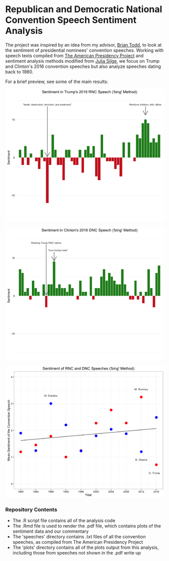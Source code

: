 # Republican and Democratic National Convention Speech Sentiment Analysis

The project was inspired by an idea from my advisor, [Brian Todd](http://toddlab.ucdavis.edu/btodd.html), to look at the sentiment of presidential nominees' convention speeches. Working with speech texts compiled from [The American Presidency Project](http://www.presidency.ucsb.edu/nomination.php) and sentiment analysis methods modified from [Julia Silge](http://juliasilge.com/blog/If-I-Loved-NLP-Less/), we focus on Trump and Clinton's 2016 convention speeches but also analyze speeches dating back to 1980.

For a brief preview, see some of the main results:
  
![alt tag](./plots/trump_16.png)
  
![alt tag](./plots/clinton_h_16.png)
  
![alt tag](./plots/speeches_regression_bing.png)
  
### Repository Contents

- The .R script file contains all of the analysis code
- The .Rmd file is used to render the .pdf file, which contains plots of the sentiment data and our commentary
- The 'speeches' directory contains .txt files of all the convention speeches, as compiled from The American Presidency Project
- The 'plots' directory contains all of the plots output from this analysis, including those from speeches not shown in the .pdf write up
